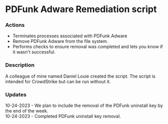 # PDFunk Adware Remediation script

### Actions
- Terminates processes associated with PDFunk Adware
- Remove PDFunk Adware from the file system.
- Performs checks to ensure removal was completed and lets you know if it wasn't successful.

### Description

A colleague of mine named Daniel Louie created the script. The script is intended for CrowdStrike but can be run without it.

### Updates

10-24-2023 - We plan to include the removal of the PDFunk uninstall key by the end of the week.  
10-24-2023 - Completed PDFunk uninstall key removal.  
